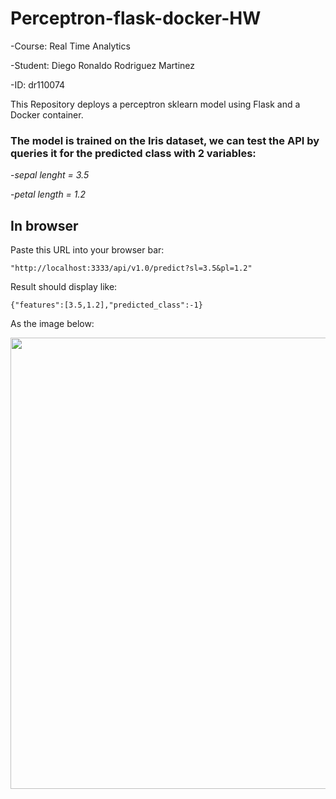 # Perceptron-flask-docker-HW

-Course: Real Time Analytics

-Student: Diego Ronaldo Rodriguez Martinez

-ID: dr110074 

This Repository deploys a perceptron sklearn model using Flask and a Docker container.

### The model is trained on the Iris dataset, we can test the API by queries it for the predicted class with 2 variables:

-*sepal lenght = 3.5*

-*petal length = 1.2*

## In browser 

Paste this URL into your browser bar:

`"http://localhost:3333/api/v1.0/predict?sl=3.5&pl=1.2"`

Result should display like:
```
{"features":[3.5,1.2],"predicted_class":-1}
```

As the image below:

<img width="722" src="">






